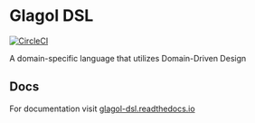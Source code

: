 # Glagol DSL
[![CircleCI](https://circleci.com/gh/glagol-dsl/glagol-dsl/tree/master.svg?style=svg)](https://circleci.com/gh/glagol-dsl/glagol-dsl/tree/master)

A domain-specific language that utilizes Domain-Driven Design

## Docs

For documentation visit [glagol-dsl.readthedocs.io](https://glagol-dsl.readthedocs.io)
